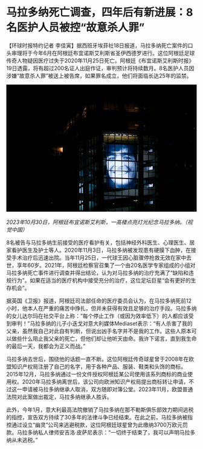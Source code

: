 # 马拉多纳死亡调查，四年后有新进展：8名医护人员被控“故意杀人罪”

【环球时报特约记者
李佳寅】据西班牙埃菲社18日报道，马拉多纳死亡案件的口头审理将于今年6月在阿根廷布宜诺斯艾利斯省圣伊西德罗进行。这位阿根廷足球传奇人物疑因医疗过失于2020年11月25日死亡。阿根廷《布宜诺斯艾利斯时报》19日透露，将有超过200名证人出庭作证，审判预计将持续数月。8名医护人员因涉嫌“故意杀人罪”被送上被告席，如果罪名成立，他们将面临长达25年的监禁。

![9b904440c05481173ec7070bced572b6.jpg](https://raw.githubusercontent.com/qqhsx/qqnews_image/main/2024/03/22/马拉多纳死亡调查，四年后有新进展：8名医护人员被控“故意杀人罪”/9b904440c05481173ec7070bced572b6.jpg)

_2023年10月30日，阿根廷布宜诺斯艾利斯，一高楼点亮灯光纪念马拉多纳。（视觉中国）_

8名被告与马拉多纳生前接受的医疗看护有关，包括神经外科医生、心理医生、居家看护医生及护士等人。2020年11月3日，马拉多纳被发现患有硬膜下血肿，在接受手术治疗后迅速出院。当年11月25日，一代球王因心脏骤停抢救无效在家中去世，享年60岁。2021年，阿根廷检察官召集了一个由20名医学专家组成的小组对马拉多纳死亡事件进行调查并得出结论，认为对马拉多纳的治疗充满了“缺陷和违规行为”。如果在适当的医疗机构中接受充分的治疗，这位足坛巨星“会有更好的生存机会”。

据英国《卫报》报道，阿根廷司法部任命的医疗委员会认为，在马拉多纳死前12小时，他本人在严重的痛苦中挣扎，但并未获得有效且足够的治疗手段。马拉多纳的女儿达尔玛在社交平台上称：“每个停止工作（或因为效率低下）的人都应该受到审判！”马拉多纳的儿子小迭戈对意大利媒体Mediaset表示：“有人杀害了我的父亲，虽然我自己对此自有判断，但说出凶手名字并不是我的工作。这些人原本可以做些什么阻止我父亲的死亡，但他们却让他听天由命。我许下诺言，直到我生命的最后一天，我都会为正义而战。”

马拉多纳去世后，围绕他的话题一直不断。这位阿根廷传奇球星曾于2008年在欧盟知识产权局注册了自己的名字，用于各种产品、服装、鞋类和头饰的商标。2015年12月，马拉多纳通过一份文件授权阿根廷某公司使用该系列商标的商业使用权。2020年马拉多纳离世后，该公司向欧洲知识产权局提出商标转让申请，不过这一申请被马拉多纳继承人取消，双方随即对簿公堂。2023年11月，欧盟普通法院对此案做出裁定，马拉多纳继承人胜诉。

此外，今年1月，意大利最高法院撤销了马拉多纳在那不勒斯俱乐部效力期间逃税的指控，宣告双方持续了30多年的法律斗争已经结束。在此之前，马拉多纳被指控通过设立“幽灵”公司来逃避税款，这位阿根廷球星曾为此缴纳3700万欧元罚款。马拉多纳私人律师安吉洛·皮萨尼表示：“一切终于结束了，我可以声明马拉多纳从未逃税。”

